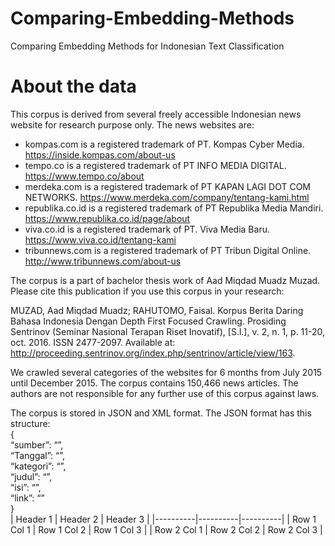 # Comparing-Embedding-Methods
Comparing Embedding Methods for Indonesian Text Classification
# About the data
This corpus is derived from several freely accessible Indonesian news website for research purpose only. The news websites are: 

- kompas.com is a registered trademark of  PT. Kompas Cyber Media. https://inside.kompas.com/about-us
- tempo.co is a registered trademark of  PT INFO MEDIA DIGITAL. https://www.tempo.co/about
- merdeka.com is a registered trademark of  PT KAPAN LAGI DOT COM NETWORKS. https://www.merdeka.com/company/tentang-kami.html
- republika.co.id is a registered trademark of  PT Republika Media Mandiri. https://www.republika.co.id/page/about
- viva.co.id is a registered trademark of  PT. Viva Media Baru. https://www.viva.co.id/tentang-kami
- tribunnews.com is a registered trademark of PT Tribun Digital Online. http://www.tribunnews.com/about-us      

The corpus is a part of bachelor thesis work of Aad Miqdad Muadz Muzad. Please cite this publication if you use this corpus in your research:

MUZAD, Aad Miqdad Muadz; RAHUTOMO, Faisal. Korpus Berita Daring Bahasa Indonesia Dengan Depth First Focused Crawling. Prosiding Sentrinov (Seminar Nasional Terapan Riset Inovatif), [S.l.], v. 2, n. 1, p. 11-20, oct. 2016. ISSN 2477-2097. Available at: <http://proceeding.sentrinov.org/index.php/sentrinov/article/view/163>.

We crawled several categories of the websites for 6 months from July 2015 until December 2015. The corpus contains 150,466 news articles. The authors are not responsible for any further use of this corpus against laws.

The corpus is stored in JSON and XML format. The JSON format has this structure: \
{ \
“sumber”: “”, \
“Tanggal”: “”, \
“kategori”: “”, \
“judul”: “”, \
“isi”: “”, \
“link”: “” \
} \
| Header 1 | Header 2 | Header 3 |
|----------|----------|----------|
| Row 1 Col 1 | Row 1 Col 2 | Row 1 Col 3 |
| Row 2 Col 1 | Row 2 Col 2 | Row 2 Col 3 |
